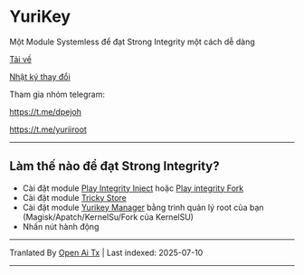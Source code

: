 # YuriKey
Một Module Systemless để đạt Strong Integrity một cách dễ dàng

[Tải về](https://github.com/dpejoh/yurikey/releases/latest)

[Nhật ký thay đổi](https://raw.githubusercontent.com/dpejoh/yurikey/main/changelog.md)

Tham gia nhóm telegram:

https://t.me/dpejoh

https://t.me/yuriiroot

---

## Làm thế nào để đạt Strong Integrity?
- Cài đặt module [Play Integrity Inject](https://github.com/KOWX712/PlayIntegrityFix) hoặc [Play integrity Fork](https://github.com/osm0sis/PlayIntegrityFork)
- Cài đặt module [Tricky Store](https://github.com/5ec1cff/TrickyStore)
- Cài đặt module [Yurikey Manager](https://github.com/dpejoh/yurikey/releases) bằng trình quản lý root của bạn (Magisk/Apatch/KernelSu/Fork của KernelSU)
- Nhấn nút hành động

---

Tranlated By [Open Ai Tx](https://github.com/OpenAiTx/OpenAiTx) | Last indexed: 2025-07-10

---
